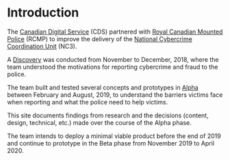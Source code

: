 # Introduction

The [Canadian Digital Service](https://digital.canada.ca) (CDS) partnered with [Royal Canadian Mounted Police](http://www.rcmp.gc.ca/) (RCMP) to improve the delivery of the [National Cybercrime Coordination Unit](http://www.rcmp.gc.ca/en/the-national-cybercrime-coordination-unit-nc3) (NC3).

A <a href="/discovery/">Discovery</a></li> was conducted from November to December, 2018,
where the team understood the motivations for reporting cybercrime and fraud to the
police.

The team built and tested several concepts and prototypes in <a href="/prototypes/">Alpha</a></li>
between February and August, 2019, to understand the barriers
victims face when reporting and what the police need to help
victims.

This site documents findings from research and the
decisions (content, design, technical, etc.) made over the course
of the Alpha phase.

The team intends to deploy a minimal viable product before the
end of 2019 and continue to prototype in the Beta phase from November 2019 to April 2020.
